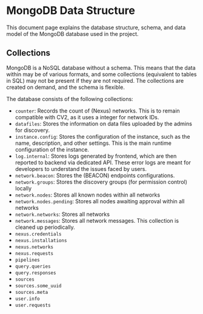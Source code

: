 # MongoDB Data Structure

This document page explains the database structure, schema, and data model of the MongoDB database used in the project.

## Collections

MongoDB is a NoSQL database without a schema. This means that the data within may be of various formats, and some collections (equivalent to tables in SQL) may not be present if they are not required. The collections are created on demand, and the schema is flexible.

The database consists of the following collections:

- `counter`: Records the count of (<tooltip term="Nexus">Nexus</tooltip>) networks. This is to remain compatible with CV2, as it uses a integer for network IDs.
- `datafiles`: Stores the information on data files uploaded by the admins for discovery.
- `instance.config`: Stores the configuration of the instance, such as the name, description, and other settings. This is the main runtime configuration of the instance.
- `log.internal`: Stores logs generated by frontend, which are then reported to backend via dedicated API. These error logs are meant for developers to understand the issues faced by users.
- `network.beacon`: Stores the (<tooltip term="BEACON">BEACON</tooltip>) endpoints configurations.
- `network.groups`: Stores the discovery groups (for permission control) locally
- `network.nodes`: Stores all known nodes within all networks
- `network.nodes.pending`: Stores all nodes awaiting approval within all networks
- `network.networks`: Stores all networks
- `network.messages`: Stores all network messages. This collection is cleaned up periodically.
- `nexus.credentials`
- `nexus.installations`
- `nexus.networks`
- `nexus.requests`
- `pipelines`
- `query.queries`
- `query.responses`
- `sources`
- `sources.some_uuid`
- `sources.meta`
- `user.info`
- `user.requests`


<seealso>
    <category ref="related">
        <a href="data-model.md"/>
        <a href="data-indices.md"/>
        <a href="subjects.md"/>
    </category>
</seealso>